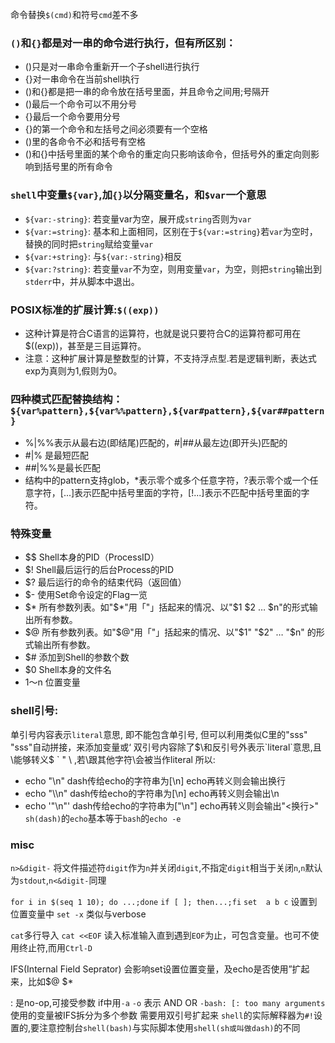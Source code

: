 命令替换`$(cmd)`和符号``cmd``差不多

### `()`和`{}`都是对一串的命令进行执行，但有所区别：
- ()只是对一串命令重新开一个子shell进行执行
- {}对一串命令在当前shell执行
- ()和{}都是把一串的命令放在括号里面，并且命令之间用;号隔开
- ()最后一个命令可以不用分号
- {}最后一个命令要用分号
- {}的第一个命令和左括号之间必须要有一个空格
- ()里的各命令不必和括号有空格
- ()和{}中括号里面的某个命令的重定向只影响该命令，但括号外的重定向则影响到括号里的所有命令

### `shell`中变量`${var}`,加`{}`以分隔变量名，和`$var`一个意思
- `${var:-string}`: 若变量var为空，展开成`string`否则为`var`
- `${var:=string}`: 基本和上面相同，区别在于`${var:=string}`若`var`为空时，替换的同时把`string`赋给变量`var`
- `${var:+string}`: 与`${var:-string}`相反
- `${var:?string}`: 若变量`var`不为空，则用变量`var`，为空，则把`string`输出到`stderr`中，并从脚本中退出。

### POSIX标准的扩展计算:`$((exp))`
- 这种计算是符合C语言的运算符，也就是说只要符合C的运算符都可用在$((exp))，甚至是三目运算符。
- 注意：这种扩展计算是整数型的计算，不支持浮点型.若是逻辑判断，表达式exp为真则为1,假则为0。

### 四种模式匹配替换结构：`${var%pattern},${var%%pattern},${var#pattern},${var##pattern}`
- %|%%表示从最右边(即结尾)匹配的，#|##从最左边(即开头)匹配的
- #|%  是最短匹配
- ##|%%是最长匹配
- 结构中的pattern支持glob，*表示零个或多个任意字符，?表示零个或一个任意字符，[...]表示匹配中括号里面的字符，[!...]表示不匹配中括号里面的字符。

### 特殊变量
- $$  Shell本身的PID（ProcessID） 
- $!  Shell最后运行的后台Process的PID 
- $?  最后运行的命令的结束代码（返回值） 
- $-  使用Set命令设定的Flag一览 
- $*  所有参数列表。如"$*"用「"」括起来的情况、以"$1 $2 … $n"的形式输出所有参数。 
- $@  所有参数列表。如"$@"用「"」括起来的情况、以"$1" "$2" … "$n" 的形式输出所有参数。 
- $#  添加到Shell的参数个数 
- $0  Shell本身的文件名 
- $1～$n 位置变量

### shell引号:
单引号内容表示`literal`意思, 即不能包含单引号, 但可以利用类似C里的"sss" "sss"自动拼接，来添加变量或‘
双引号内容除了$\和反引号外表示`literal`意思,且\能够转义$ ` " \ <newline>,若\跟其他字符\会被当作literal
所以:
- echo "\\n"  dash传给echo的字符串为[\n]    echo再转义则会输出换行
- echo "\\\n" dash传给echo的字符串为[\\n]   echo再转义则会输出\n
- echo '"\n"' dash传给echo的字符串为["\n"]  echo再转义则会输出"<换行>"
`sh(dash)`的`echo`基本等于`bash`的`echo -e`

### misc
`n>&digit-` 将文件描述符`digit`作为`n`并关闭`digit`,不指定`digit`相当于关闭`n`,`n`默认为`stdout`,`n<&digit-`同理

`for i in $(seq 1 10); do ...;done`
`if [ ]; then...;fi`
`set  a b c` 设置到位置变量中
`set -x` 类似与verbose


`cat`多行导入
`cat <<EOF` 读入标准输入直到遇到`EOF`为止，可包含变量。也可不使用终止符,而用`Ctrl-D`

IFS(Internal Field Seprator) 会影响set设置位置变量，及echo是否使用”扩起来，比如$@ $*

: 是no-op,可接受参数
if中用`-a` `-o` 表示 AND OR
`-bash: [: too many arguments`  使用的变量被IFS拆分为多个参数 需要用双引号扩起来
`shell`的实际解释器为`#!`设置的,要注意控制台`shell(bash)`与实际脚本使用`shell(sh或叫做dash)`的不同

